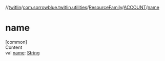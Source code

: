 //[twitlin](../../../index.md)/[com.sorrowblue.twitlin.utilities](../../index.md)/[ResourceFamily](../index.md)/[ACCOUNT](index.md)/[name](name.md)



# name  
[common]  
Content  
val [name](name.md): [String](https://kotlinlang.org/api/latest/jvm/stdlib/kotlin/-string/index.html)  



